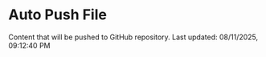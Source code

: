 # Auto Push File

Content that will be pushed to GitHub repository.
Last updated: 08/11/2025, 09:12:40 PM